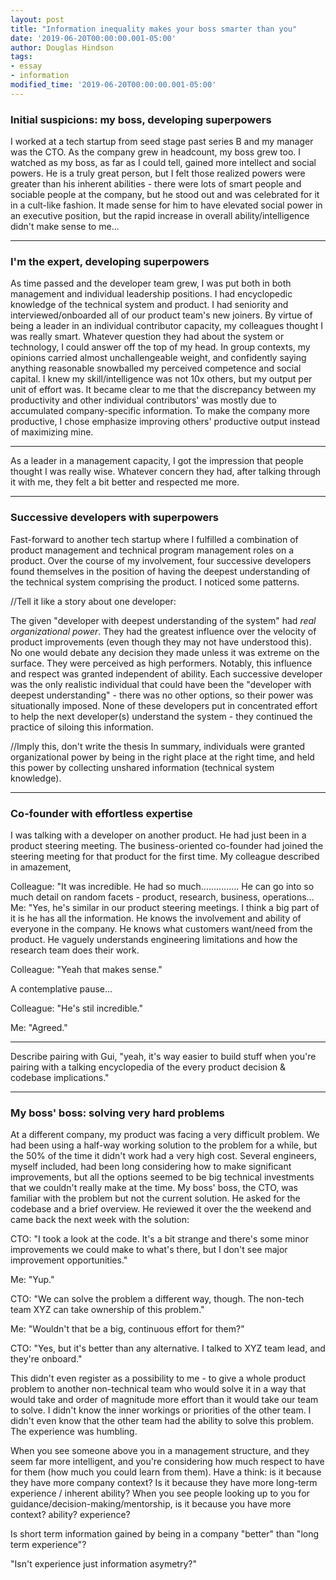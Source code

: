 ```yaml
---
layout: post
title: "Information inequality makes your boss smarter than you"
date: '2019-06-20T00:00:00.001-05:00'
author: Douglas Hindson
tags: 
- essay
- information
modified_time: '2019-06-20T00:00:00.001-05:00'
---
```


<h3>Initial suspicions: my boss, developing superpowers</h3>

I worked at a tech startup from seed stage past series B and my manager was the CTO. As the company grew in headcount, my boss grew too. I watched as my boss, as far as I could tell, gained more intellect and social powers. He is a truly great person, but I felt those realized powers were greater than his inherent abilities - there were lots of smart people and sociable people at the company, but he stood out and was celebrated for it in a cult-like fashion. It made sense for him to have elevated social power in an executive position, but the rapid increase in overall ability/intelligence didn't make sense to me...

---

<h3>I'm the expert, developing superpowers</h3>

As time passed and the developer team grew, I was put both in both management and individual leadership positions. I had encyclopedic knowledge of the technical system and product. I had seniority and interviewed/onboarded all of our product team's new joiners. By virtue of being a leader in an individual contributor capacity, my colleagues thought I was really smart. Whatever question they had about the system or technology, I could answer off the top of my head. In group contexts, my opinions carried almost unchallengeable weight, and confidently saying anything reasonable snowballed my perceived competence and social capital. I knew my skill/intelligence was not 10x others, but my output per unit of effort was. It became clear to me that the discrepancy between my productivity and other individual contributors' was mostly due to accumulated company-specific information. To make the company more productive, I chose emphasize improving others' productive output instead of maximizing mine.

---

As a leader in a management capacity, I got the impression that people thought I was really wise. Whatever concern they had, after talking through it with me, they felt a bit better and respected me more.


---

<h3>Successive developers with superpowers</h3>

Fast-forward to another tech startup where I fulfilled a combination of product management and technical program management roles on a product. Over the course of my involvement, four successive developers found themselves in the position of having the deepest understanding of the technical system comprising the product. I noticed some patterns.

//Tell it like a story about one developer: 

The given "developer with deepest understanding of the system" had *real organizational power*. They had the greatest influence over the velocity of product improvements (even though they may not have understood this). No one would debate any decision they made unless it was extreme on the surface. They were perceived as high performers. Notably, this influence and respect was granted independent of ability. Each successive developer was the only realistic individual that could have been the "developer with deepest understanding" - there was no other options, so their power was situationally imposed. None of these developers put in concentrated effort to help the next developer(s) understand the system - they continued the practice of siloing this information. 


//Imply this, don't write the thesis
In summary, individuals were granted organizational power by being in the right place at the right time, and held this power by collecting unshared information (technical system knowledge).

---

<h3>Co-founder with effortless expertise</h3>

I was talking with a developer on another product. He had just been in a product steering meeting. The business-oriented co-founder had joined the steering meeting for that product for the first time. My colleague described in amazement,

Colleague: "It was incredible. He had so much...............  He can go into so much detail on random facets - product, research, business, operations...
Me: "Yes, he's similar in our product steering meetings. I think a big part of it is he has all the information. He knows the involvement and ability of everyone in the company. He knows what customers want/need from the product. He vaguely understands engineering limitations and how the research team does their work.

Colleague: "Yeah that makes sense."

A contemplative pause...

Colleague: "He's stil incredible."

Me: "Agreed."

---

Describe pairing with Gui, "yeah, it's way easier to build stuff when you're pairing with a talking encyclopedia of the every product decision & codebase implications."

---

<h3>My boss' boss: solving very hard problems</h3>


At a different company, my product was facing a very difficult problem. We had been using a half-way working solution to the problem for a while, but the 50% of the time it didn't work had a very high cost. Several engineers, myself included, had been long considering how to make significant improvements, but all the options seemed to be big technical investments that we couldn't really make at the time. My boss' boss, the CTO, was familiar with the problem but not the current solution. He asked for the codebase and a brief overview. He reviewed it over the the weekend and came back the next week with the solution:

CTO: "I took a look at the code. It's a bit strange and there's some minor improvements we could make to what's there, but I don't see major improvement opportunities."

Me: "Yup."

CTO: "We can solve the problem a different way, though. The non-tech team XYZ can take ownership of this problem."

Me: "Wouldn't that be a big, continuous effort for them?"

CTO: "Yes, but it's better than any alternative. I talked to XYZ team lead, and they're onboard."

This didn't even register as a possibility to me - to give a whole product problem to another non-technical team who would solve it in a way that would take and order of magnitude more effort than it would take our team to solve. I didn't know the inner workings or priorities of the other team. I didn't even know that the other team had the ability to solve this problem. The experience was humbling.


When you see someone above you in a management structure, and they seem far more intelligent, and you're considering how much respect to have for them (how much you could learn from them). Have a think: is it because they have more company context? Is it because they have more long-term experience / inherent ability?
When you see people looking up to you for guidance/decision-making/mentorship, is it because you have more context? ability? experience?

Is short term information gained by being in a company "better" than "long term experience"?

"Isn't experience just information asymetry?"
